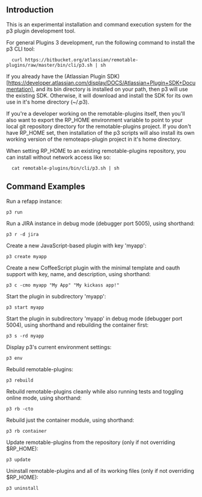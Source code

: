 ## Introduction

This is an experimental installation and command execution system for the p3 plugin development tool.

For general Plugins 3 development, run the following command to install the p3 CLI tool:

	  curl https://bitbucket.org/atlassian/remotable-plugins/raw/master/bin/cli/p3.sh | sh

If you already have the (Atlassian Plugin SDK)[https://developer.atlassian.com/display/DOCS/Atlassian+Plugin+SDK+Documentation],
and its bin directory is installed on your path, then p3 will use the existing SDK.  Otherwise, it will download and install
the SDK for its own use in it's home directory (~/.p3).

If you're a developer working on the remotable-plugins itself, then you'll also want to export the RP_HOME environment
variable to point to your local git repository directory for the remotable-plugins project.  If you don't have RP_HOME set,
then installation of the p3 scripts will also install its own working version of the remoteaps-plugin project in it's home directory.

When setting RP_HOME to an existing remotable-plugins repository, you can install without network access like so:

	  cat remotable-plugins/bin/cli/p3.sh | sh

## Command Examples

Run a refapp instance:

    p3 run

Run a JIRA instance in debug mode (debugger port 5005), using shorthand:

    p3 r -d jira

Create a new JavaScript-based plugin with key 'myapp':

    p3 create myapp

Create a new CoffeeScript plugin with the minimal template and oauth support with key, name, and description, using shorthand:

    p3 c -cmo myapp "My App" "My kickass app!"

Start the plugin in subdirectory 'myapp':

    p3 start myapp

Start the plugin in subdirectory 'myapp' in debug mode (debugger port 5004), using shorthand and rebuilding the container first:

    p3 s -rd myapp

Display p3's current environment settings:

    p3 env

Rebuild remotable-plugins:

    p3 rebuild

Rebuild remotable-plugins cleanly while also running tests and toggling online mode, using shorthand:

    p3 rb -cto

Rebuild just the container module, using shorthand:

    p3 rb container

Update remotable-plugins from the repository (only if not overriding $RP_HOME):

    p3 update

Uninstall remotable-plugins and all of its working files (only if not overriding $RP_HOME):

    p3 uninstall
